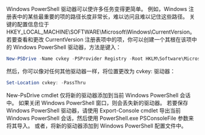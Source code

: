 ﻿Windows PowerShell 驱动器可以使许多任务变得更简单。 例如，Windows 注册表中的某些最重要的项的路径长度非常长，难以访问且难以记住这些路径。 关键的配置信息位于 HKEY_LOCAL_MACHINE\SOFTWARE\Microsoft\Windows\CurrentVersion。 若要查看和更改 CurrentVersion 注册表项中的项，你可以创建一个其根在该项中的 Windows PowerShell 驱动器，方法是键入：

~~~ powershell
New-PSDrive -Name cvkey -PSProvider Registry -Root HKLM\Software\Microsoft\Windows\CurrentVersion
~~~

然后，你可以像对任何其他驱动器一样，将位置更改为 cvkey: 驱动器：

~~~ powershell
Set-Location cvkey: -PassThru
~~~

New-PsDrive cmdlet 仅将新的驱动器添加到当前 Windows PowerShell 会话中。 如果关闭 Windows PowerShell 窗口，则会丢失新的驱动器。 若要保存 Windows PowerShell 驱动器，请使用 Export-Console cmdlet 导出当前 Windows PowerShell 会话，然后使用 PowerShell.exe PSConsoleFile 参数来将其导入。 或者，将新的驱动器添加到 Windows PowerShell 配置文件中。

